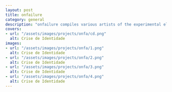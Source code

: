 ```yaml
---
layout: post
title: onfailure
category: general
description: "onfailure compiles various artists of the experimental electronic music genre into a special edition issue. Contains a CD, a descriptive booklet and a series of 12 computer generated music visualizations. Each of them is created by a script that processes the CD’s songs and produces prints based on their individual characteristics."
covers:
- url: "/assets/images/projects/onfa/cd.png"
  alt: Crise de Identidade
images:
- url: "/assets/images/projects/onfa/1.png"
  alt: Crise de Identidade
- url: "/assets/images/projects/onfa/2.png"
  alt: Crise de Identidade
- url: "/assets/images/projects/onfa/3.png"
  alt: Crise de Identidade
- url: "/assets/images/projects/onfa/4.png"
  alt: Crise de Identidade
---
```

